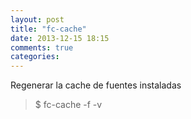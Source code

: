 ```yaml
---
layout: post
title: "fc-cache"
date: 2013-12-15 18:15
comments: true
categories: 
---
```

Regenerar la cache de fuentes instaladas

>$ fc-cache -f -v

